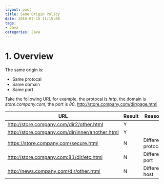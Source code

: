 ```yaml
---
layout: post
title: Same Origin Policy
date: 2016-07-15 11:15:00
tags:
- Java
categories: Java
---
```


# 1. Overview               
The same origin is:
* Same protocal
* Same domain
* Same port

Take the following URL for example, the protocal is *http*, the domain is *store.company.com*, the port is *80*.
http://store.company.com/dir/page.html

|                  URL                                 |  Result |        Reason             |
| ---------------------------------------------------- | ------- | ------------------------- |
| http://store.company.com/dir2/other.html             |    Y    |                           |
| http://store.company.com/dir/inner/another.html      |    Y    |                           |
| https://store.company.com/secure.html                |    N    |  Different protocal       |
| http://store.company.com:81/dir/etc.html             |    N    |  Different port           |
| http://news.company.com/dir/other.html               |    N    |  Different host           |



